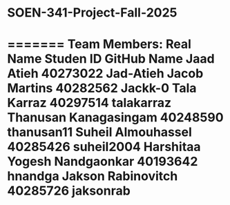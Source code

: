 # SOEN-341-Project-Fall-2025
=======
Team Members:
  Real Name                     Studen ID          GitHub Name
  Jaad Atieh                    40273022           Jad-Atieh
  Jacob Martins                 40282562           Jackk-0
  Tala Karraz                   40297514            talakarraz
  Thanusan Kanagasingam         40248590          thanusan11
  Suheil Almouhassel            40285426            suheil2004
  Harshitaa Yogesh Nandgaonkar  40193642            hnandga
  Jakson Rabinovitch            40285726           jaksonrab
=======
